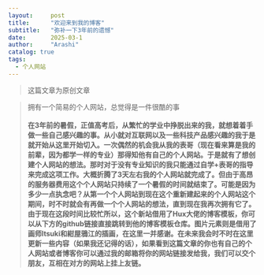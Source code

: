 ```yaml
---
layout:     post
title:      "欢迎来到我的博客"
subtitle:   "弥补一下3年前的遗憾"
date:       2025-03-1 
author:     "Arashi"
catalog: true
tags:
  - 个人网站
---
```


> 这篇文章为原创文章

<div>
    <blockquote>拥有一个简易的个人网站，总觉得是一件很酷的事
    <br>
    <br><b>在3年前的暑假，正值高考后，从繁忙的学业中挣脱出来的我，就想着着手做一些自己感兴趣的事。从小就对互联网以及一些科技产品感兴趣的我于是就开始从这里开始切入。一次偶然的机会我从我的表哥（现在看来算是我的前辈，因为都学一样的专业）那得知他有自己的个人网站。于是就有了想创建个人网站的想法。那时对于没有专业知识的我只能通过自学+表哥的指导来完成这项工作。大概折腾了3天左右我的个人网站就完成了。但由于高昂的服务器费用这个个人网站只持续了一个暑假的时间就结束了。可能是因为多少一点执念吧？从第一个个人网站到现在这个重新建起来的个人网站这个期间，时不时就会有再做一个个人网站的想法，直到现在我再次拥有它了。
</b>
<br><b>由于现在这段时间比较忙所以，这个新站借用了Hux大佬的博客模板，你可以从下方的github链接直接跳转到他的博客模板仓库。图片元素则是借用了画师Itsuki和紺屋鴉江的插画，在这里一并感谢。在未来我会时不时在这里更新一些内容（如果我还记得的话），如果看到这篇文章的你也有自己的个人网站或者博客你可以通过我的邮箱将你的网站链接发给我，我们可以交个朋友，互相在对方的网站上挂上友链。
 </b>    


